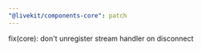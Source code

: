 ```yaml
---
"@livekit/components-core": patch
---
```


fix(core): don't unregister stream handler on disconnect
